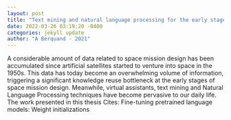 ```yaml
--- 
layout: post 
title: "Text mining and natural language processing for the early stages of space mission design" 
date: 2022-03-26 03:19:20 -0400 
categories: jekyll update 
author: "A Berquand - 2021" 
--- 
```

A considerable amount of data related to space mission design has been accumulated since artificial satellites started to venture into space in the 1950s. This data has today become an overwhelming volume of information, triggering a significant knowledge reuse bottleneck at the early stages of space mission design. Meanwhile, virtual assistants, text mining and Natural Language Processing techniques have become pervasive to our daily life. The work presented in this thesis Cites: Fine-tuning pretrained language models: Weight initializations